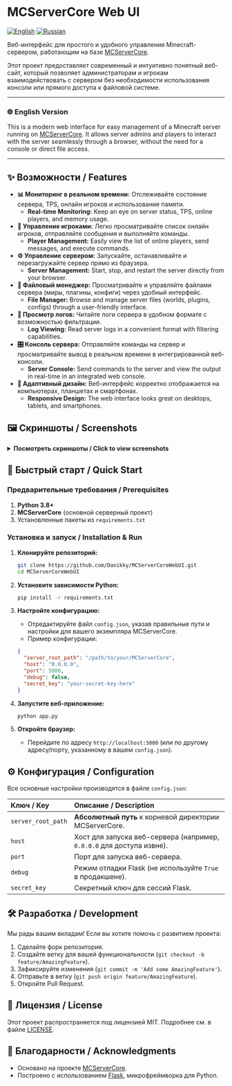 # MCServerCore Web UI

[![English](https://img.shields.io/badge/Language-English-blue?style=flat-square)](README.md)
[![Russian](https://img.shields.io/badge/Language-Русский-green?style=flat-square)](README.ru.md)

Веб-интерфейс для простого и удобного управления Minecraft-сервером, работающим на базе [MCServerCore](https://github.com/Danikky/MCServerCore).

Этот проект предоставляет современный и интуитивно понятный веб-сайт, который позволяет администраторам и игрокам взаимодействовать с сервером без необходимости использования консоли или прямого доступа к файловой системе.

---

### 🌐 English Version

This is a modern web interface for easy management of a Minecraft server running on [MCServerCore](https://github.com/Danikky/MCServerCore). It allows server admins and players to interact with the server seamlessly through a browser, without the need for a console or direct file access.

---

## ✨ Возможности / Features

*   **📊 Мониторинг в реальном времени:** Отслеживайте состояние сервера, TPS, онлайн игроков и использование памяти.
    *   **Real-time Monitoring:** Keep an eye on server status, TPS, online players, and memory usage.
*   **👥 Управление игроками:** Легко просматривайте список онлайн игроков, отправляйте сообщения и выполняйте команды.
    *   **Player Management:** Easily view the list of online players, send messages, and execute commands.
*   **⚙️ Управление сервером:** Запускайте, останавливайте и перезагружайте сервер прямо из браузера.
    *   **Server Management:** Start, stop, and restart the server directly from your browser.
*   **📁 Файловый менеджер:** Просматривайте и управляйте файлами сервера (миры, плагины, конфиги) через удобный интерфейс.
    *   **File Manager:** Browse and manage server files (worlds, plugins, configs) through a user-friendly interface.
*   **📰 Просмотр логов:** Читайте логи сервера в удобном формате с возможностью фильтрации.
    *   **Log Viewing:** Read server logs in a convenient format with filtering capabilities.
*   **🎛️ Консоль сервера:** Отправляйте команды на сервер и просматривайте вывод в реальном времени в интегрированной веб-консоли.
    *   **Server Console:** Send commands to the server and view the output in real-time in an integrated web console.
*   **📱 Адаптивный дизайн:** Веб-интерфейс корректно отображается на компьютерах, планшетах и смартфонах.
    *   **Responsive Design:** The web interface looks great on desktops, tablets, and smartphones.

## 🖼️ Скриншоты / Screenshots

<details>
<summary><b>Посмотреть скриншоты / Click to view screenshots</b></summary>

| Панель управления / Dashboard | Управление игроками / Player Management |
| :---: | :---: |
| ![Dashboard](screenshots/dashboard.png) | ![Players](screenshots/players.png) |
| Файловый менеджер / File Manager | Консоль / Console |
| ![File Manager](screenshots/files.png) | ![Console](screenshots/console.png) |

</details>

## 🚀 Быстрый старт / Quick Start

### Предварительные требования / Prerequisites

1.  **Python 3.8+**
2.  **MCServerCore** (основной серверный проект)
3.  Установленные пакеты из `requirements.txt`

### Установка и запуск / Installation & Run

1.  **Клонируйте репозиторий:**
    ```bash
    git clone https://github.com/Danikky/MCServerCoreWebUI.git
    cd MCServerCoreWebUI
    ```

2.  **Установите зависимости Python:**
    ```bash
    pip install -r requirements.txt
    ```

3.  **Настройте конфигурацию:**
    *   Отредактируйте файл `config.json`, указав правильные пути и настройки для вашего экземпляра MCServerCore.
    *   Пример конфигурации:
    ```json
    {
      "server_root_path": "/path/to/your/MCServerCore",
      "host": "0.0.0.0",
      "port": 5000,
      "debug": false,
      "secret_key": "your-secret-key-here"
    }
    ```

4.  **Запустите веб-приложение:**
    ```bash
    python app.py
    ```

5.  **Откройте браузер:**
    *   Перейдите по адресу `http://localhost:5000` (или по другому адресу/порту, указанному в вашем `config.json`).

## ⚙️ Конфигурация / Configuration

Все основные настройки производятся в файле `config.json`:

| Ключ / Key | Описание / Description |
| :--- | :--- |
| `server_root_path` | **Абсолютный путь** к корневой директории MCServerCore. |
| `host` | Хост для запуска веб-сервера (например, `0.0.0.0` для доступа извне). |
| `port` | Порт для запуска веб-сервера. |
| `debug` | Режим отладки Flask (не используйте `True` в продакшене). |
| `secret_key` | Секретный ключ для сессий Flask. |

## 🛠️ Разработка / Development

Мы рады вашим вкладам! Если вы хотите помочь с развитием проекта:

1.  Сделайте форк репозитория.
2.  Создайте ветку для вашей функциональности (`git checkout -b feature/AmazingFeature`).
3.  Зафиксируйте изменения (`git commit -m 'Add some AmazingFeature'`).
4.  Отправьте в ветку (`git push origin feature/AmazingFeature`).
5.  Откройте Pull Request.

## 📜 Лицензия / License

Этот проект распространяется под лицензией MIT. Подробнее см. в файле [LICENSE](LICENSE).

## 🤝 Благодарности / Acknowledgments

*   Основано на проекте [MCServerCore](https://github.com/Danikky/MCServerCore).
*   Построено с использованием [Flask](https://flask.palletsprojects.com/), микрофреймворка для Python.